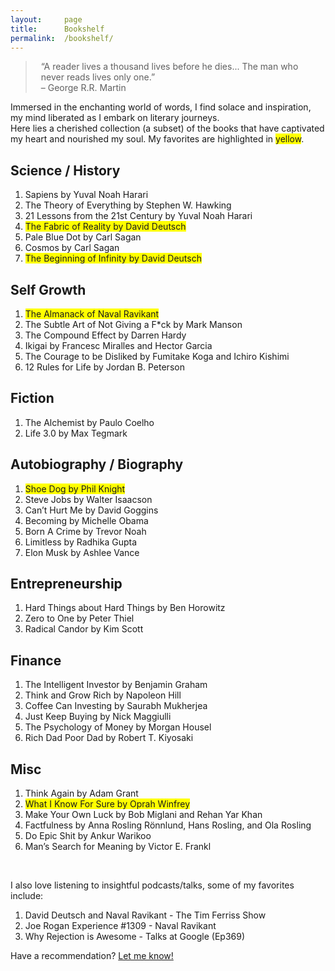 ```yaml
---
layout:     page
title:      Bookshelf
permalink:  /bookshelf/
---
```


<style type="text/css">
    strong {
        color: #3498db;
        font-weight: 400;
    }
    blockquote {
        padding: 0px 23px;
    }
</style>

> “A reader lives a thousand lives before he dies... The man who never reads lives only one.”  
> – George R.R. Martin

Immersed in the enchanting world of words, I find solace and inspiration, my mind liberated as I embark on literary journeys. <br>
Here lies a cherished collection (a subset) of the books that have captivated my heart and nourished my soul. My favorites are highlighted in <span style="background-color: yellow;">yellow</span>.

## Science / History

1. Sapiens by Yuval Noah Harari
2. The Theory of Everything by Stephen W. Hawking
3. 21 Lessons from the 21st Century by Yuval Noah Harari
4. <span style="background-color: yellow;">The Fabric of Reality by David Deutsch</span>
5. Pale Blue Dot by Carl Sagan
6. Cosmos by Carl Sagan
4. <span style="background-color: yellow;">The Beginning of Infinity by David Deutsch</span>

## Self Growth

1. <span style="background-color: yellow;">The Almanack of Naval Ravikant</span>
2. The Subtle Art of Not Giving a F*ck by Mark Manson
3. The Compound Effect by Darren Hardy
4. Ikigai by Francesc Miralles and Hector Garcia
5. The Courage to be Disliked by Fumitake Koga and Ichiro Kishimi 
6. 12 Rules for Life by Jordan B. Peterson

## Fiction

1. The Alchemist by Paulo Coelho
2. Life 3.0 by Max Tegmark

## Autobiography / Biography

1. <span style="background-color: yellow;">Shoe Dog by Phil Knight</span>
2. Steve Jobs by Walter Isaacson 
3. Can’t Hurt Me by David Goggins
4. Becoming by Michelle Obama
5. Born A Crime by Trevor Noah
6. Limitless by Radhika Gupta
7. Elon Musk by Ashlee Vance

## Entrepreneurship

1. Hard Things about Hard Things by Ben Horowitz
2. Zero to One by Peter Thiel
3. Radical Candor by Kim Scott

## Finance

1. The Intelligent Investor by Benjamin Graham
2. Think and Grow Rich by Napoleon Hill
3. Coffee Can Investing by Saurabh Mukherjea
4. Just Keep Buying by Nick Maggiulli
5. The Psychology of Money by Morgan Housel
6. Rich Dad Poor Dad by Robert T. Kiyosaki

## Misc

1. Think Again by Adam Grant
2. <span style="background-color: yellow;">What I Know For Sure by Oprah Winfrey</span> 
3. Make Your Own Luck by Bob Miglani and Rehan Yar Khan
4. Factfulness by Anna Rosling Rönnlund, Hans Rosling, and Ola Rosling
5. Do Epic Shit by Ankur Warikoo
6. Man’s Search for Meaning by  Victor E. Frankl

<br>

I also love listening to insightful podcasts/talks, some of my favorites include:

1. David Deutsch and Naval Ravikant - The Tim Ferriss Show
2. Joe Rogan Experience #1309 - Naval Ravikant
3. Why Rejection is Awesome - Talks at Google (Ep369) 

<!-- All of these books are exceptional, for which I consider myself lucky to have read them and to be in the midst of friends who continue to provide a steady stream of recommendations. The ones that truly expanded my thinking at the time of reading are highlighted in blue.

> “A reader lives a thousand lives before he dies... The man who never reads lives only one.”  
> – George R.R. Martin

1. __[The Harry Potter series](https://www.goodreads.com/series/45175-harry-potter)__ by Joanne Kathleen Rowling

1. [The Kite Runner](https://www.goodreads.com/book/show/437129.The_Kite_Runner) by Khaled Hosseini

1. __[The Martian](https://www.goodreads.com/book/show/18007564-the-martian)__ by Andy Weir

1. [Surely You're Joking, Mr. Feynman!](https://www.goodreads.com/book/show/9803995-surely-you-re-joking-mr-feynman-adventures-of-a-curious-character) by Richard Feynman

1. __[The Fountainhead](https://www.goodreads.com/book/show/2122.The_Fountainhead)__ by Ayn Rand

1. [Atlas Shrugged](https://www.goodreads.com/book/show/662.Atlas_Shrugged) by Ayn Rand

1. [Zero to One](https://www.goodreads.com/book/show/18050143-zero-to-one) by Peter Thiel

1. [The Most Human Human](https://www.goodreads.com/book/show/8884400-the-most-human-human) by Brian Christian

    A record of Brian Christian's experiences in his quest for the prize of the interlocutor voted to be the human most times in the 2009 Turing Test. He thoroughly explores a deeper question of what our philosophical, biological, neurological, moral, linguistic traits are that set us apart from our artificial counterparts.

1. [The Unbearable Lightness of Being](https://www.goodreads.com/book/show/9717.The_Unbearable_Lightness_of_Being) by Milan Kundera

1. [The Four Tendencies](https://www.goodreads.com/book/show/33566873-the-four-tendencies) by Gretchen Rubin

1. __[The Elephant in the Brain: Hidden Motives in Everyday Life](https://www.goodreads.com/book/show/28820444-the-elephant-in-the-brain)__ by Kevin Simler &amp; Robin Hanson
    
    By far one of the most (almost depressingly) influential books I've read in a while. Operates at an extreme density of insights / reality-check moments on a spectrum of topics from everyday life -- art, charity, politics, education, religion, medicine, etc.  
    
    Chapters follow a simple framework -- begin with observations of usual human activities (going to school / voting in elections / taking medicines, etc.), then describe why people think they do what they do (to get educated / to elect effective leaders / to keep healthy, etc.), then point out obvious loopholes in how activities don't align with stated goals, and finally propose an alternative causal hidden motive that explains behavior better than the publicly stated one.  
    
    You might or might not like what's said, but the observations of lack of alignment between stated motives and behavior do help build an accurate world model.

1. __[The Three-Body Problem](https://www.goodreads.com/book/show/20518872-the-three-body-problem)__ by Cixin Liu

1. [The Uninhabitable Earth](https://www.goodreads.com/book/show/41552709-the-uninhabitable-earth) by David Wallace-Wells

1. [Gödel, Escher, Bach](https://www.goodreads.com/book/show/24113.G_del_Escher_Bach) by Douglas Hofstadter

1. __[How to Avoid a Climate Disaster](https://www.goodreads.com/book/show/52275335-how-to-avoid-a-climate-disaster)__ by Bill Gates -->

<!-- 1. [Thinking, Fast and Slow](https://www.goodreads.com/book/show/11468377-thinking-fast-and-slow) by Daniel Kahneman

1. [The Undoing Project: A Friendship That Changed Our Minds](https://www.goodreads.com/book/show/35631386-the-undoing-project) by Michael Lewis

1. [Creative Selection: Inside Apple's Design Process During the Golden Age of Steve Jobs](https://www.goodreads.com/book/show/37638098-creative-selection) by Ken Kocienda

1. [Minimal Selfhood and the Origins of Consciousness](https://www.goodreads.com/book/show/40846077-minimal-selfhood-and-the-origins-of-consciousness) by Rupert Glasgow -->

Have a recommendation? [Let me know!](//twitter.com/@sarthak__bhagat)
